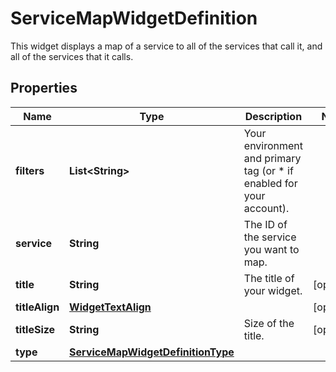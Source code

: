 

# ServiceMapWidgetDefinition

This widget displays a map of a service to all of the services that call it, and all of the services that it calls.
## Properties

Name | Type | Description | Notes
------------ | ------------- | ------------- | -------------
**filters** | **List&lt;String&gt;** | Your environment and primary tag (or * if enabled for your account). | 
**service** | **String** | The ID of the service you want to map. | 
**title** | **String** | The title of your widget. |  [optional]
**titleAlign** | [**WidgetTextAlign**](WidgetTextAlign.md) |  |  [optional]
**titleSize** | **String** | Size of the title. |  [optional]
**type** | [**ServiceMapWidgetDefinitionType**](ServiceMapWidgetDefinitionType.md) |  | 



